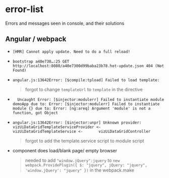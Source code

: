 # error-list
Errors and messages seen in console, and their solutions


## Angular / webpack

- ` [HMR] Cannot apply update. Need to do a full reload! `


- ` bootstrap a40e730…:25 GET http://localhost:8080/a40e7300d99baba23b78.hot-update.json 404 (Not Found) `



- ` angular.js:13642Error: [$compile:tpload] Failed to load template:  `

    > forgot to change `templateUrl` to `template` in the directive

- `   Uncaught Error: [$injector:modulerr] Failed to instantiate module demoApp due to:
      Error: [$injector:modulerr] Failed to instantiate module {} due to:
      Error: [ng:areq] Argument 'module' is not a function, got Object 
   `
  
  
- ` angular.js:13642Error: [$injector:unpr] Unknown provider: vizUiDataGridTemplateServiceProvider <- vizUiDataGridTemplateService <-       vizUiDataGridController `
    > forgot to add the template.service script to module script
- component does load/blank page/ empty browser
    > needed to add `"window.jQuery":jquery` to 
    ` new webpack.ProvidePlugin({
            $: "jquery",
            jQuery: "jquery",
            'window.jQuery': "jquery"
        })
      ` in the webpack.make

